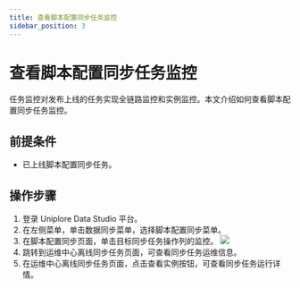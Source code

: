 ```yaml
---
title: 查看脚本配置同步任务监控
sidebar_position: 3
---
```


# 查看脚本配置同步任务监控
任务监控对发布上线的任务实现全链路监控和实例监控。本文介绍如何查看脚本配置同步任务监控。

## 前提条件
- 已上线脚本配置同步任务。

## 操作步骤
1. 登录 Uniplore Data Studio 平台。
2. 在左侧菜单，单击数据同步菜单，选择脚本配置同步菜单。
3. 在脚本配置同步页面，单击目标同步任务操作列的监控。
    [![](https://uniplore-docs.oss-cn-chengdu.aliyuncs.com/datastudio/data-exchange/script-job-view-monitor.png)](https://uniplore-docs.oss-cn-chengdu.aliyuncs.com/datastudio/data-exchange/script-job-view-monitor.png)
4. 跳转到运维中心离线同步任务页面，可查看同步任务运维信息。
5. 在运维中心离线同步任务页面，点击查看实例按钮，可查看同步任务运行详情。